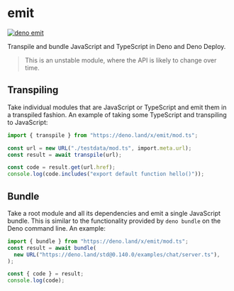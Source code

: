 # emit

[![deno emit](https://doc.deno.land/badge.svg)](https://doc.deno.land/https://deno.land/x/emit/mod.ts)

Transpile and bundle JavaScript and TypeScript in Deno and Deno Deploy.

> This is an unstable module, where the API is likely to change over time.

## Transpiling

Take individual modules that are JavaScript or TypeScript and emit them in a
transpiled fashion. An example of taking some TypeScript and transpiling to
JavaScript:

```ts
import { transpile } from "https://deno.land/x/emit/mod.ts";

const url = new URL("./testdata/mod.ts", import.meta.url);
const result = await transpile(url);

const code = result.get(url.href);
console.log(code.includes("export default function hello()"));
```

## Bundle

Take a root module and all its dependencies and emit a single JavaScript bundle.
This is similar to the functionality provided by `deno bundle` on the Deno
command line. An example:

```ts
import { bundle } from "https://deno.land/x/emit/mod.ts";
const result = await bundle(
  new URL("https://deno.land/std@0.140.0/examples/chat/server.ts"),
);

const { code } = result;
console.log(code);
```
